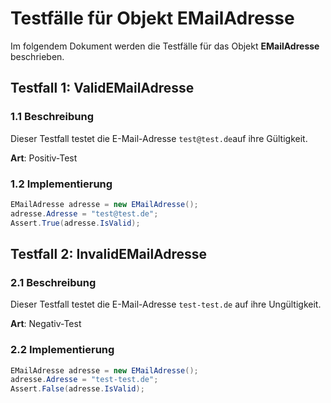 # Testfälle für Objekt **EMailAdresse**

Im folgendem Dokument werden die Testfälle für das Objekt **EMailAdresse** beschrieben.

## Testfall 1: **ValidEMailAdresse**

### 1.1 Beschreibung

Dieser Testfall testet die E-Mail-Adresse `test@test.de`auf ihre Gültigkeit.

**Art**: Positiv-Test

### 1.2 Implementierung

```csharp
EMailAdresse adresse = new EMailAdresse();
adresse.Adresse = "test@test.de";
Assert.True(adresse.IsValid);
```

## Testfall 2: **InvalidEMailAdresse**

### 2.1 Beschreibung

Dieser Testfall testet die E-Mail-Adresse `test-test.de` auf ihre Ungültigkeit.

**Art**: Negativ-Test

### 2.2 Implementierung

```csharp
EMailAdresse adresse = new EMailAdresse();
adresse.Adresse = "test-test.de";
Assert.False(adresse.IsValid);
```
